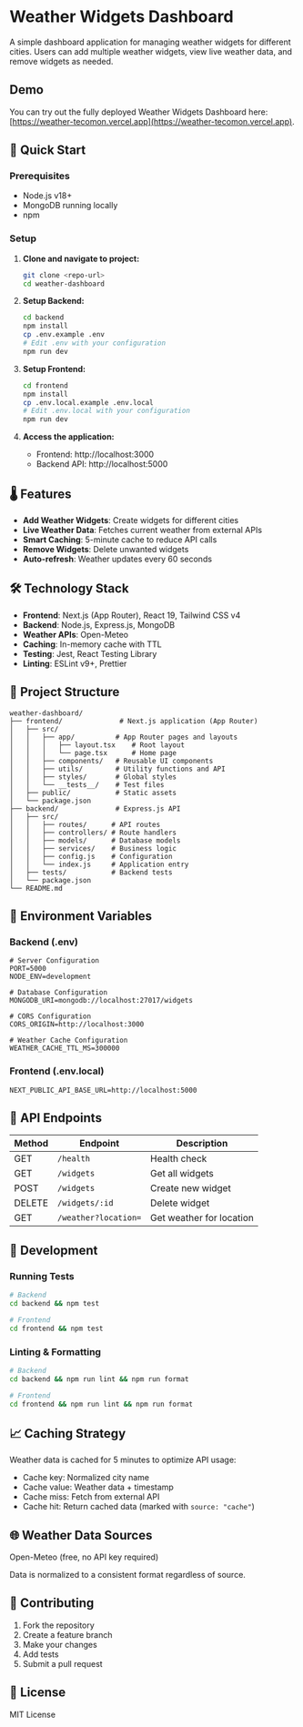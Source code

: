 # Weather Widgets Dashboard

A simple dashboard application for managing weather widgets for different cities. Users can add multiple weather widgets, view live weather data, and remove widgets as needed.

## Demo
You can try out the fully deployed Weather Widgets Dashboard here: [https://weather-tecomon.vercel.app](https://weather-tecomon.vercel.app).

## 🚀 Quick Start

### Prerequisites
- Node.js v18+
- MongoDB running locally
- npm

### Setup

1. **Clone and navigate to project:**
   ```bash
   git clone <repo-url>
   cd weather-dashboard
   ```

2. **Setup Backend:**
   ```bash
   cd backend
   npm install
   cp .env.example .env
   # Edit .env with your configuration
   npm run dev
   ```

3. **Setup Frontend:**
   ```bash
   cd frontend
   npm install
   cp .env.local.example .env.local
   # Edit .env.local with your configuration
   npm run dev
   ```

4. **Access the application:**
   - Frontend: http://localhost:3000
   - Backend API: http://localhost:5000

## 🌡️ Features

- **Add Weather Widgets**: Create widgets for different cities
- **Live Weather Data**: Fetches current weather from external APIs
- **Smart Caching**: 5-minute cache to reduce API calls
- **Remove Widgets**: Delete unwanted widgets
- **Auto-refresh**: Weather updates every 60 seconds

## 🛠️ Technology Stack

- **Frontend**: Next.js (App Router), React 19, Tailwind CSS v4
- **Backend**: Node.js, Express.js, MongoDB
- **Weather APIs**: Open-Meteo
- **Caching**: In-memory cache with TTL
- **Testing**: Jest, React Testing Library
- **Linting**: ESLint v9+, Prettier

## 📁 Project Structure

```
weather-dashboard/
├── frontend/              # Next.js application (App Router)
│   ├── src/
│   │   ├── app/          # App Router pages and layouts
│   │   │   ├── layout.tsx    # Root layout
│   │   │   └── page.tsx      # Home page
│   │   ├── components/   # Reusable UI components
│   │   ├── utils/        # Utility functions and API
│   │   ├── styles/       # Global styles
│   │   └── __tests__/    # Test files
│   ├── public/           # Static assets
│   └── package.json
├── backend/              # Express.js API
│   ├── src/
│   │   ├── routes/      # API routes
│   │   ├── controllers/ # Route handlers
│   │   ├── models/      # Database models
│   │   ├── services/    # Business logic
│   │   ├── config.js    # Configuration
│   │   └── index.js     # Application entry
│   ├── tests/           # Backend tests
│   └── package.json
└── README.md
```

## 🔧 Environment Variables

### Backend (.env)
```
# Server Configuration
PORT=5000
NODE_ENV=development

# Database Configuration
MONGODB_URI=mongodb://localhost:27017/widgets

# CORS Configuration
CORS_ORIGIN=http://localhost:3000

# Weather Cache Configuration
WEATHER_CACHE_TTL_MS=300000
```

### Frontend (.env.local)
```
NEXT_PUBLIC_API_BASE_URL=http://localhost:5000
```

## 📡 API Endpoints

| Method | Endpoint | Description |
|--------|----------|-------------|
| GET | `/health` | Health check |
| GET | `/widgets` | Get all widgets |
| POST | `/widgets` | Create new widget |
| DELETE | `/widgets/:id` | Delete widget |
| GET | `/weather?location=` | Get weather for location |

## 🧪 Development

### Running Tests
```bash
# Backend
cd backend && npm test

# Frontend  
cd frontend && npm test
```

### Linting & Formatting
```bash
# Backend
cd backend && npm run lint && npm run format

# Frontend
cd frontend && npm run lint && npm run format
```

## 📈 Caching Strategy

Weather data is cached for 5 minutes to optimize API usage:
- Cache key: Normalized city name
- Cache value: Weather data + timestamp
- Cache miss: Fetch from external API
- Cache hit: Return cached data (marked with `source: "cache"`)

## 🌐 Weather Data Sources

Open-Meteo (free, no API key required)

Data is normalized to a consistent format regardless of source.

## 🤝 Contributing

1. Fork the repository
2. Create a feature branch
3. Make your changes
4. Add tests
5. Submit a pull request

## 📄 License

MIT License

